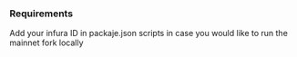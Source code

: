 ### Requirements

Add your infura ID in packaje.json scripts in case you would like to run the mainnet fork locally